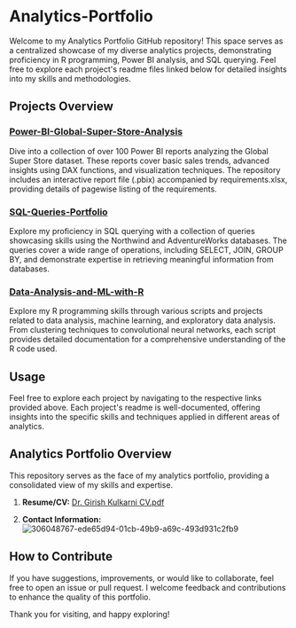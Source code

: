 # Analytics-Portfolio

Welcome to my Analytics Portfolio GitHub repository! This space serves as a centralized showcase of my diverse analytics projects, demonstrating proficiency in R programming, Power BI analysis, and SQL querying. Feel free to explore each project's readme files linked below for detailed insights into my skills and methodologies.

## Projects Overview

### [Power-BI-Global-Super-Store-Analysis](https://github.com/GirishMKulkarni/PowerBI-Portfolio)
Dive into a collection of over 100 Power BI reports analyzing the Global Super Store dataset. These reports cover basic sales trends, advanced insights using DAX functions, and visualization techniques. The repository includes an interactive report file (.pbix) accompanied by requirements.xlsx, providing details of pagewise listing of the requirements.

### [SQL-Queries-Portfolio](https://github.com/GirishMKulkarni/SQL-Queries)
Explore my proficiency in SQL querying with a collection of queries showcasing skills using the Northwind and AdventureWorks databases. The queries cover a wide range of operations, including SELECT, JOIN, GROUP BY, and demonstrate expertise in retrieving meaningful information from databases.

### [Data-Analysis-and-ML-with-R](https://github.com/GirishMKulkarni/Data-Analysis-and-ML-with-R)
Explore my R programming skills through various scripts and projects related to data analysis, machine learning, and exploratory data analysis. From clustering techniques to convolutional neural networks, each script provides detailed documentation for a comprehensive understanding of the R code used.

## Usage

Feel free to explore each project by navigating to the respective links provided above. Each project's readme is well-documented, offering insights into the specific skills and techniques applied in different areas of analytics.

## Analytics Portfolio Overview

This repository serves as the face of my analytics portfolio, providing a consolidated view of my skills and expertise.

1. **Resume/CV:** [Dr. Girish Kulkarni CV.pdf](https://github.com/GirishMKulkarni/Analytics-Portfolio/files/14474416/Dr.Girish.Kulkarni.CV.pdf)

2. **Contact Information:** ![306048767-ede65d94-01cb-49b9-a69c-493d931c2fb9](https://github.com/GirishMKulkarni/Analytics-Portfolio/assets/13416299/2c62ed5f-bfde-4fa2-90e9-daf6b52ebb79)



## How to Contribute

If you have suggestions, improvements, or would like to collaborate, feel free to open an issue or pull request. I welcome feedback and contributions to enhance the quality of this portfolio.

Thank you for visiting, and happy exploring!
